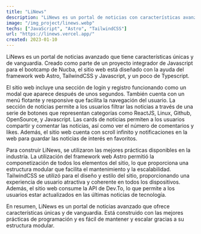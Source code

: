 ```yaml
---
title: "LiNews"
description: "LiNews es un portal de noticias con características avanzadas como login, registro, filtrado de noticias, compartir y comentar noticias, scroll infinito y notificaciones. Está construido con las mejores prácticas de programación y con la ayuda de Astro."
image: "/img_project/linews.webp"
techs: ["JavaScript", "Astro", "TailwindCSS"]
url: "https://linews.vercel.app/"
created: 2023-01-10
---
```


LiNews es un portal de noticias avanzado que tiene características únicas y de vanguardia. Creado como parte de un proyecto integrador de Javascript para el bootcamp de Nucba, el sitio web está diseñado con la ayuda del framework web Astro, TailwindCSS y Javascript, y un poco de Typescript.

El sitio web incluye una sección de login y registro funcionando como un modal que aparece después de unos segundos. También cuenta con un menú flotante y responsive que facilita la navegación del usuario. La sección de noticias permite a los usuarios filtrar las noticias a través de una serie de botones que representan categorías como ReactJS, Linux, Github, OpenSource, y Javascript. Las cards de noticias permiten a los usuarios compartir y comentar las noticias, así como ver el número de comentarios y likes. Además, el sitio web cuenta con scroll infinito y notificaciones en la web para guardar las noticias de interés en favoritos.

Para construir LiNews, se utilizaron las mejores prácticas disponibles en la industria. La utilización del framework web Astro permitió la componetización de todos los elementos del sitio, lo que proporciona una estructura modular que facilita el mantenimiento y la escalabilidad. TailwindCSS se utilizó para el diseño y estilo del sitio, proporcionando una experiencia de usuario atractiva y coherente en todos los dispositivos. Además, el sitio web consume la API de Dev.To, lo que permite a los usuarios estar actualizados en las últimas noticias de tecnología.

En resumen, LiNews es un portal de noticias avanzado que ofrece características únicas y de vanguardia. Está construido con las mejores prácticas de programación y es fácil de mantener y escalar gracias a su estructura modular.
